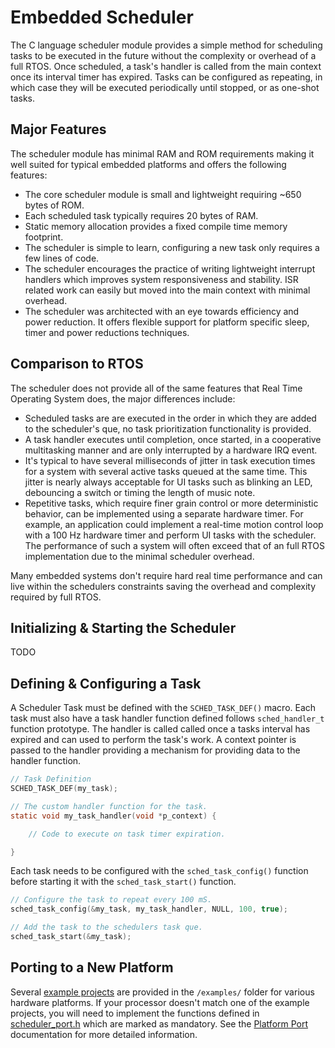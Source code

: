 # Embedded Scheduler

The C language scheduler module provides a simple method for scheduling tasks to be executed in the future without the complexity or overhead of a full RTOS.  Once scheduled, a task's handler is called from the main context once its interval timer has expired.  Tasks can be configured as repeating, in which case they will be executed periodically until stopped, or as one-shot tasks.  

## Major Features

The scheduler module has minimal RAM and ROM requirements making it well suited for typical embedded platforms and offers the following features:

* The core scheduler module is small and lightweight requiring ~650 bytes of ROM.
* Each scheduled task typically requires 20 bytes of RAM.
* Static memory allocation provides a fixed compile time memory footprint.
* The scheduler is simple to learn, configuring a new task only requires a few lines of code.  
* The scheduler encourages the practice of writing lightweight interrupt handlers which improves system responsiveness and stability.  ISR related work can easily but moved into the main context with minimal overhead.
* The scheduler was architected with an eye towards efficiency and power reduction.  It offers flexible support for platform specific sleep, timer and power reductions techniques.

## Comparison to RTOS
                                                            
The scheduler does not provide all of the same features that Real Time Operating System does, the major differences include:

* Scheduled tasks are are executed in the order in which they are added to the scheduler's que, no task prioritization functionality is provided.  
* A task handler executes until completion, once started, in a cooperative multitasking manner and are only interrupted by a hardware IRQ event.
* It's typical to have several milliseconds of jitter in task execution times for a system with several active tasks queued at the same time.  This jitter is nearly always acceptable for UI tasks such as blinking an LED, debouncing a switch or timing the length of music note.
* Repetitive tasks, which require finer grain control or more deterministic behavior, can be implemented using a separate hardware timer.  For example, an application could implement a real-time motion control loop with a 100 Hz hardware timer and perform UI tasks with the scheduler.  The performance of such a system will often exceed that of an full RTOS implementation due to the minimal scheduler overhead. 
                                                        
Many embedded systems don't require hard real time performance and can live within the schedulers constraints saving the overhead and complexity required by full RTOS.    

## Initializing & Starting the Scheduler

TODO

## Defining & Configuring a Task

A Scheduler Task must be defined with the `SCHED_TASK_DEF()` macro.  Each task must also have a task handler function defined follows `sched_handler_t` function prototype.  The handler is called called once a tasks interval has expired and can used to perform the task's work.  A context pointer is passed to the handler providing a mechanism for providing data to the handler function.

```c
// Task Definition
SCHED_TASK_DEF(my_task);

// The custom handler function for the task.
static void my_task_handler(void *p_context) {

    // Code to execute on task timer expiration.

}
```
Each task needs to be configured with the `sched_task_config()` function before starting it with the `sched_task_start()` function. 

```c
// Configure the task to repeat every 100 mS.
sched_task_config(&my_task, my_task_handler, NULL, 100, true);

// Add the task to the schedulers task que.
sched_task_start(&my_task);
```

## Porting to a New Platform
 
Several [example projects](./examples/README.md) are provided in the  `/examples/` folder for various hardware platforms.  If your processor doesn't match one of the example projects, you will need to implement the functions defined in [scheduler_port.h](./src/scheduler/scheduler_port.h) which are marked as mandatory.  See the [Platform Port](./docs/port.md) documentation for more detailed information.